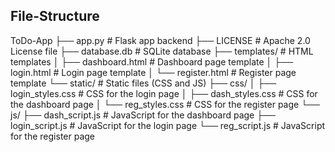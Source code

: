 


## File-Structure

ToDo-App
├── app.py  # Flask app backend
├── LICENSE  # Apache 2.0 License file
├── database.db  # SQLite database
├── templates/  # HTML templates
│   ├── dashboard.html  # Dashboard page template
│   ├── login.html  # Login page template
│   └── register.html  # Register page template
└── static/  # Static files (CSS and JS)
    ├── css/
    │   ├── login_styles.css  # CSS for the login page
    │   ├── dash_styles.css  # CSS for the dashboard page
    │   └── reg_styles.css  # CSS for the register page
    └── js/
        ├── dash_script.js  # JavaScript for the dashboard page
        ├── login_script.js  # JavaScript for the login page
        └── reg_script.js  # JavaScript for the register page
```

